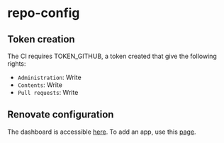 # repo-config

## Token creation

The CI requires TOKEN_GITHUB, a token created that give the following rights:

- `Administration`: Write
- `Contents`: Write
- `Pull requests`: Write 

## Renovate configuration

The dashboard is accessible [here](https://developer.mend.io/github/Tchoupinax). To add an app, use this [page](https://github.com/settings/installations/53876128).
